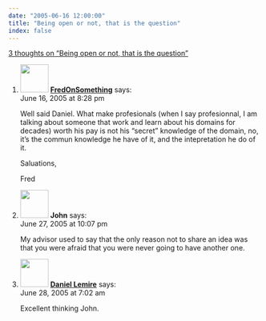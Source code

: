 ```yaml
---
date: "2005-06-16 12:00:00"
title: "Being open or not, that is the question"
index: false
---
```


[3 thoughts on &ldquo;Being open or not, that is the question&rdquo;](/lemire/blog/2005/06-16-being-open-or-not-that-is-the-question)

<ol class="comment-list">
<li id="comment-2367" class="comment even thread-even depth-1">
<div class="comment-author vcard">
<img alt src="https://secure.gravatar.com/avatar/3218bacf4fa4ce1f42167db7f32a0023?s=56&#038;d=mm&#038;r=g" srcset="https://secure.gravatar.com/avatar/3218bacf4fa4ce1f42167db7f32a0023?s=112&#038;d=mm&#038;r=g 2x" class="avatar avatar-56 photo" height="56" width="56" decoding="async" /> <b class="fn"><a href="http://radio-weblogs.com/0140770/" class="url" rel="ugc external nofollow">FredOnSomething</a></b> <span class="says">says:</span> </div>
<div class="comment-metadata"><time datetime="2005-06-16T20:28:57+00:00">June 16, 2005 at 8:28 pm</time></a> </div>
<div class="comment-content">
<p>Well said Daniel. What make profesionals (when I say profesionnal, I am talking about someone that work and learn about his domains for decades) worth his pay is not his &ldquo;secret&rdquo; knowledge of the domain, no, it&rsquo;s the commun knowledge he have of it, and the intepretation he do of it.</p>
<p>Saluations,</p>
<p>Fred</p>
</div>
</li>
<li id="comment-2384" class="comment odd alt thread-odd thread-alt depth-1">
<div class="comment-author vcard">
<img alt src="https://secure.gravatar.com/avatar/ae88d8ebc32329c10897faf38f0a4c8d?s=56&#038;d=mm&#038;r=g" srcset="https://secure.gravatar.com/avatar/ae88d8ebc32329c10897faf38f0a4c8d?s=112&#038;d=mm&#038;r=g 2x" class="avatar avatar-56 photo" height="56" width="56" decoding="async" /> <b class="fn">John</b> <span class="says">says:</span> </div>
<div class="comment-metadata"><time datetime="2005-06-27T22:07:55+00:00">June 27, 2005 at 10:07 pm</time></a> </div>
<div class="comment-content">
<p>My advisor used to say that the only reason not to share an idea was that you were afraid that you were never going to have another one.</p>
</div>
</li>
<li id="comment-2385" class="comment even thread-even depth-1">
<div class="comment-author vcard">
<img alt src="https://secure.gravatar.com/avatar/9c8641f1aebb6763ecf07d31107db2c6?s=56&#038;d=mm&#038;r=g" srcset="https://secure.gravatar.com/avatar/9c8641f1aebb6763ecf07d31107db2c6?s=112&#038;d=mm&#038;r=g 2x" class="avatar avatar-56 photo" height="56" width="56" loading="lazy" decoding="async" /> <b class="fn"><a href="https://lemire.me/blog/" class="url" rel="ugc">Daniel Lemire</a></b> <span class="says">says:</span> </div>
<div class="comment-metadata"><time datetime="2005-06-28T07:02:15+00:00">June 28, 2005 at 7:02 am</time></a> </div>
<div class="comment-content">
<p>Excellent thinking John.</p>
</div>
</li>
</ol>
